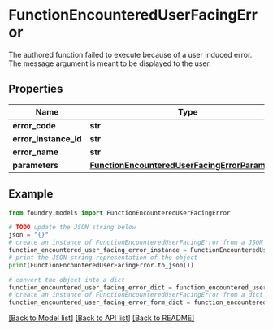 # FunctionEncounteredUserFacingError

The authored function failed to execute because of a user induced error. The message argument is meant to be displayed to the user.

## Properties

Name | Type | Description | Notes
------------ | ------------- | ------------- | -------------
**error_code** | **str** |  |
**error_instance_id** | **str** |  | \[optional\]
**error_name** | **str** |  |
**parameters** | [**FunctionEncounteredUserFacingErrorParameters**](FunctionEncounteredUserFacingErrorParameters.md) |  |

## Example

```python
from foundry.models import FunctionEncounteredUserFacingError

# TODO update the JSON string below
json = "{}"
# create an instance of FunctionEncounteredUserFacingError from a JSON string
function_encountered_user_facing_error_instance = FunctionEncounteredUserFacingError.from_json(json)
# print the JSON string representation of the object
print(FunctionEncounteredUserFacingError.to_json())

# convert the object into a dict
function_encountered_user_facing_error_dict = function_encountered_user_facing_error_instance.to_dict()
# create an instance of FunctionEncounteredUserFacingError from a dict
function_encountered_user_facing_error_form_dict = function_encountered_user_facing_error.from_dict(function_encountered_user_facing_error_dict)
```

[\[Back to Model list\]](../README.md#documentation-for-models) [\[Back to API list\]](../README.md#documentation-for-api-endpoints) [\[Back to README\]](../README.md)
